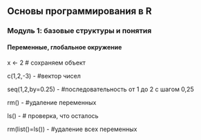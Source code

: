 ## Основы программирования в R
### Модуль 1: базовые структуры и понятия
#### Переменные, глобальное окружение
x <- 2 # сохраняем объект  

c(1,2,-3) - #вектор чисел  

seq(1,2,by=0.25) - #последовательность от 1 до 2 с шагом 0,25  

rm() - #удаление переменных  

ls() - # проверка, что осталось  

rm(list()=ls()) - #удаление всех переменных  


